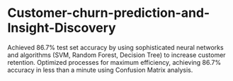 # Customer-churn-prediction-and-Insight-Discovery
Achieved 86.7% test set accuracy by using sophisticated neural networks and algorithms (SVM, Random Forest, Decision Tree) to increase customer retention. Optimized processes for maximum efficiency, achieving 86.7% accuracy in less than a minute using Confusion Matrix analysis.
